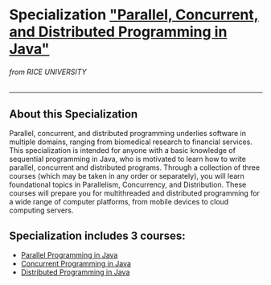 # Specialization ["Parallel, Concurrent, and Distributed Programming in Java"](https://www.coursera.org/specializations/pcdp)
###### from RICE UNIVERSITY
***
## About this Specialization
Parallel, concurrent, and distributed programming underlies software in multiple domains, ranging from biomedical research to financial services. This specialization is intended for anyone with a basic knowledge of sequential programming in Java, who is motivated to learn how to write parallel, concurrent and distributed programs. Through a collection of three courses (which may be taken in any order or separately), you will learn foundational topics in Parallelism, Concurrency, and Distribution. These courses will prepare you for multithreaded and distributed programming for a wide range of computer platforms, from mobile devices to cloud computing servers.

## Specialization includes 3 courses:
* [Parallel Programming in Java](https://www.coursera.org/learn/parallel-programming-in-java)
* [Concurrent Programming in Java](https://www.coursera.org/learn/concurrent-programming-in-java)
* [Distributed Programming in Java](https://www.coursera.org/learn/distributed-programming-in-java)